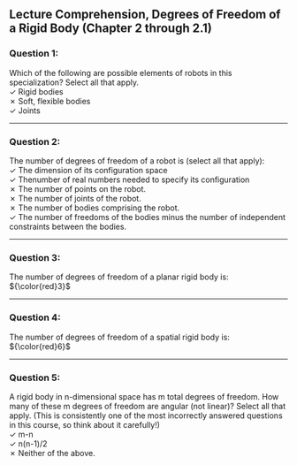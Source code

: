 ## Lecture Comprehension, Degrees of Freedom of a Rigid Body (Chapter 2 through 2.1)

### Question 1:

Which of the following are possible elements of robots in this specialization? Select all that apply.<br>
&#10003; Rigid bodies<br>
&#10007; Soft, flexible bodies<br>
&#10003; Joints<br>

--------------------------------------------------------------------------------------------------------------------------------------------------------
### Question 2:

The number of degrees of freedom of a robot is (select all that apply):<br>
&#10003; The dimension of its configuration space<br>
&#10003; Thenumber of real numbers needed to specify its configuration<br>
&#10007; The number of points on the robot.<br>
&#10007; The number of joints of the robot.<br>
&#10007; The number of bodies comprising the robot.<br>
&#10003; The number of freedoms of the bodies minus the number of independent constraints between the bodies.<br>

--------------------------------------------------------------------------------------------------------------------------------------------------------
### Question 3:

The number of degrees of freedom of a planar rigid body is:<br>
${\color{red}3}$ 

--------------------------------------------------------------------------------------------------------------------------------------------------------
### Question 4:

The number of degrees of freedom of a spatial rigid body is:<br>
${\color{red}6}$ 

--------------------------------------------------------------------------------------------------------------------------------------------------------
### Question 5:

A rigid body in n-dimensional space has m total degrees of freedom. How many of these m degrees of freedom are angular (not linear)?  Select all that apply. (This is consistently one of the most incorrectly answered questions in this course, so think about it carefully!)<br>
&#10003; m-n<br>
&#10003; n(n-1)/2<br>
&#10007; Neither of the above.<br>

